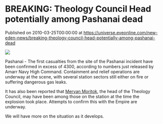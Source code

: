 # BREAKING: Theology Council Head potentially among Pashanai dead
Published on 2010-03-25T00:00:00 at https://universe.eveonline.com/new-eden-news/breaking-theology-council-head-potentially-among-pashanai-dead

![](http://www.eve-mercury.net/images/mercurybanner.png)  
  
Pashanai - The first casualties from the site of the Pashanai incident have been confirmed in excess of 4300, according to numbers just released by Amarr Navy High Command. Containment and relief operations are underway at the scene, with several station sectors still either on fire or suffering dangerous gas leaks.

It has also been reported that [Mervan Moritok](http://wiki.eveonline.com/wikiEN/index.php?title=Mervan_Moritok), the head of the Theology Council, may have been among those on the station at the time the explosion took place. Attempts to confirm this with the Empire are underway.

We will have more on the situation as it develops.
